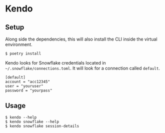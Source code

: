# Kendo


## Setup

Along side the dependencies, this will also install the CLI inside the virtual environment.
```
$ poetry install
```

Kendo looks for Snowflake credentials located in `~/.snowflake/connections.toml`. It will look for a connection called `default`.
```
[default]
account = "acc12345"
user = "youruser"
password = "yourpass"
```

## Usage

```
$ kendo --help
$ kendo snowflake --help
$ kendo snowflake session-details
```

